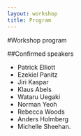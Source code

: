 ```yaml
---
layout: workshop
title: Program
---
```

#Workshop program

##Confirmed speakers

- Patrick Elliott
- Ezekiel Panitz
- Jiri Kaspar
- Klaus Abels
- Wataru Uegaki
- Norman Yeoh
- Rebecca Woods
- Anders Holmberg
- Michelle Sheehan.
